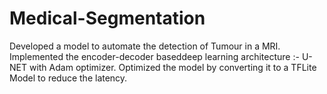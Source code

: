# Medical-Segmentation

Developed a model to automate the detection of Tumour in a MRI. Implemented the encoder-decoder baseddeep learning architecture :- U-NET with Adam optimizer.
Optimized the model by converting it to a TFLite Model to reduce the latency.  
